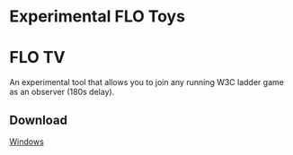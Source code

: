 # Experimental FLO Toys

# FLO TV

An experimental tool that allows you to join any running W3C ladder game as an observer (180s delay).

## Download

[Windows](https://github.com/w3champions/flo-lab/releases/download/flo-tv-alpha/flo-tv-windows.zip)
